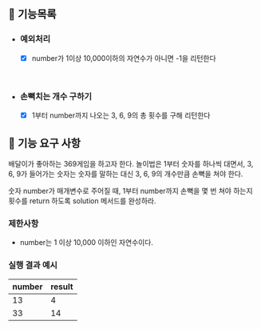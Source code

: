 ## 📌 기능목록
- ### 예외처리
    - [x] number가 1이상 10,000이하의 자연수가 아니면 -1을 리턴한다

      <br/>

- ### 손뼉치는 개수 구하기
    - [x] 1부터 number까지 나오는 3, 6, 9의 총 횟수를 구해 리턴한다




## 🚀 기능 요구 사항

배달이가 좋아하는 369게임을 하고자 한다. 놀이법은 1부터 숫자를 하나씩 대면서, 3, 6, 9가 들어가는 숫자는 숫자를 말하는 대신 3, 6, 9의 개수만큼 손뼉을 쳐야 한다.

숫자 number가 매개변수로 주어질 때, 1부터 number까지 손뼉을 몇 번 쳐야 하는지 횟수를 return 하도록 solution 메서드를 완성하라.

### 제한사항

- number는 1 이상 10,000 이하인 자연수이다.

### 실행 결과 예시

| number | result |
| --- | --- |
| 13 | 4 |
| 33 | 14 |
